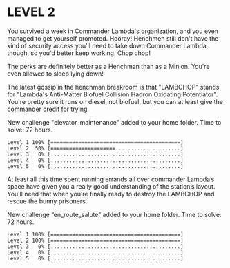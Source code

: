 LEVEL 2
=======

You survived a week in Commander Lambda's organization, and you even managed to get yourself promoted. Hooray! Henchmen still don't have the kind of security access you'll need to take down Commander Lambda, though, so you'd better keep working. Chop chop!

The perks are definitely better as a Henchman than as a Minion. You're even allowed to sleep lying down!

The latest gossip in the henchman breakroom is that "LAMBCHOP" stands for "Lambda's Anti-Matter Biofuel Collision Hadron Oxidating Potentiator". You're pretty sure it runs on diesel, not biofuel, but you can at least give the commander credit for trying.

New challenge "elevator_maintenance" added to your home folder.
Time to solve: 72 hours.

```
Level 1 100% [==========================================]
Level 2  50% [=====================.....................]
Level 3   0% [..........................................]
Level 4   0% [..........................................]
Level 5   0% [..........................................]
```

At least all this time spent running errands all over commander Lambda’s space have given you a really good understanding of the station’s layout. You’ll need that when you’re finally ready to destroy the LAMBCHOP and rescue the bunny prisoners.

New challenge “en_route_salute” added to your home folder.
Time to solve: 72 hours.

```
Level 1 100% [==========================================]
Level 2 100% [==========================================]
Level 3   0% [..........................................]
Level 4   0% [..........................................]
Level 5   0% [..........................................]
```
